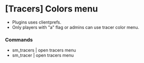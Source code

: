 # [Tracers] Colors menu

* Plugins uses clientprefs.
* Only players with "a" flag or admins can use tracer color menu.

### Commands

* sm_tracers | open tracers menu
* sm_tracer | open tracers menu
